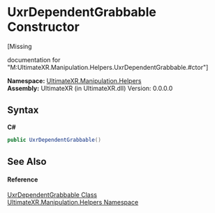 # UxrDependentGrabbable Constructor 
 

\[Missing <summary> documentation for "M:UltimateXR.Manipulation.Helpers.UxrDependentGrabbable.#ctor"\]

**Namespace:**&nbsp;<a href="N_UltimateXR_Manipulation_Helpers">UltimateXR.Manipulation.Helpers</a><br />**Assembly:**&nbsp;UltimateXR (in UltimateXR.dll) Version: 0.0.0.0

## Syntax

**C#**<br />
``` C#
public UxrDependentGrabbable()
```


## See Also


#### Reference
<a href="T_UltimateXR_Manipulation_Helpers_UxrDependentGrabbable">UxrDependentGrabbable Class</a><br /><a href="N_UltimateXR_Manipulation_Helpers">UltimateXR.Manipulation.Helpers Namespace</a><br />